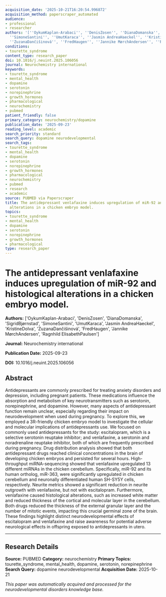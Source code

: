 ```yaml
---
acquisition_date: '2025-10-21T16:20:54.996872'
acquisition_method: paperscraper_automated
audience:
- professional
- researcher
authors: '[''OykumKaplan-Arabaci'', ''DenisZosen'', ''DianaDomanska'', ''SigridBjørnstad'',
  ''SimoneSantini'', ''UmutKaraca'', ''Jasmin AndreaHaeckel'', ''KristineDolva'',
  ''ZuzanaDančišinová'', ''FredHaugen'', ''Jannike MørchAndersen'', ''Ragnhild ElisabethPaulsen'']'
conditions:
- tourette_syndrome
content_type: research_paper
doi: 10.1016/j.neuint.2025.106056
journal: Neurochemistry international
keywords:
- tourette_syndrome
- mental_health
- dopamine
- serotonin
- norepinephrine
- growth_hormones
- pharmacological
- neurochemistry
- pubmed
patient_friendly: false
primary_category: neurochemistry/dopamine
publication_date: '2025-09-23'
reading_level: academic
search_priority: standard
search_query: dopamine neurodevelopmental
search_tags:
- tourette_syndrome
- mental_health
- dopamine
- serotonin
- norepinephrine
- growth_hormones
- pharmacological
- neurochemistry
- pubmed
- research
- academic
source: PUBMED via Paperscraper
title: The antidepressant venlafaxine induces upregulation of miR-92 and histological
  alterations in a chicken embryo model.
topics:
- tourette_syndrome
- mental_health
- dopamine
- serotonin
- norepinephrine
- growth_hormones
- pharmacological
type: research_paper
---
```


# The antidepressant venlafaxine induces upregulation of miR-92 and histological alterations in a chicken embryo model.

**Authors:** ['OykumKaplan-Arabaci', 'DenisZosen', 'DianaDomanska', 'SigridBjørnstad', 'SimoneSantini', 'UmutKaraca', 'Jasmin AndreaHaeckel', 'KristineDolva', 'ZuzanaDančišinová', 'FredHaugen', 'Jannike MørchAndersen', 'Ragnhild ElisabethPaulsen']

**Journal:** Neurochemistry international

**Publication Date:** 2025-09-23

**DOI:** 10.1016/j.neuint.2025.106056

## Abstract

Antidepressants are commonly prescribed for treating anxiety disorders and depression, including pregnant patients. These medications influence the absorption and metabolism of key neurotransmitters such as serotonin, norepinephrine, and dopamine. However, many aspects of antidepressant function remain unclear, especially regarding their impact on neurodevelopment when used during pregnancy. To explore this, we employed a 3R-friendly chicken embryo model to investigate the cellular and molecular implications of antidepressants use. We focused on commonly used antidepressants for the study: escitalopram, which is a selective serotonin reuptake inhibitor; and venlafaxine, a serotonin and noradrenaline reuptake inhibitor, both of which are frequently prescribed during pregnancy. Drug distribution analysis showed that both antidepressant drugs reached clinical concentrations in the brain of developing chicken embryos and persisted for several hours. High-throughput miRNA-sequencing showed that venlafaxine upregulated 13 different miRNAs in the chicken cerebellum. Specifically, miR-92 and its human ortholog, miR-363, were significantly upregulated in chicken cerebellum and neuronally differentiated human SH-SY5Y cells, respectively. Neurite metrics showed a significant reduction in neurite outgrowth with venlafaxine, but not with escitalopram. Furthermore, venlafaxine caused histological alterations, such as increased white matter and reduced thickness of the cortical and molecular layer in the cerebellum. Both drugs reduced the thickness of the external granular layer and the number of mitotic events, impacting this crucial germinal zone of the brain. These findings highlight distinct neurodevelopmental effects of escitalopram and venlafaxine and raise awareness for potential adverse neurological effects in offspring exposed to antidepressants in utero.

---

## Research Details

**Source:** PUBMED
**Category:** neurochemistry
**Primary Topics:** tourette_syndrome, mental_health, dopamine, serotonin, norepinephrine
**Search Query:** dopamine neurodevelopmental
**Acquisition Date:** 2025-10-21

*This paper was automatically acquired and processed for the neurodevelopmental disorders knowledge base.*
